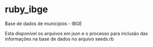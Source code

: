 # ruby_ibge
Base de dados de munícipios - IBGE

Esta disponível os arquivos em json e o processo para inclusão das informações na base de dados no arquivo seeds.rb

